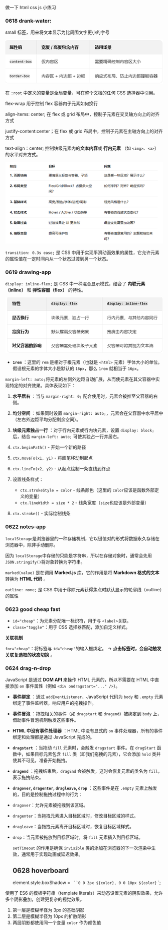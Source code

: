 做一下 html css js 小练习

### 0618 drank-water:

small 标签，用来将文本显示为比周围文字更小的字号

![1750214573940](image/readme/1750214573940.png)

在 `:root` 中定义的变量是全局变量，可在整个文档的任何 CSS 选择器中引用。

flex-wrap 用于控制 flex 容器内子元素如何换行

align-items: center; 在 flex 或 grid 布局中，控制子元素在交叉轴方向上的对齐方式

justify-content:center；在 flex 或 grid 布局中，控制子元素在主轴方向上的对齐方式

text-align：center; 控制块级元素内的**文本内容**或 **行内元素** （如 `<img>`、`<a>`）的水平对齐方式。

![1750218577014](image/readme/1750218577014.png)

`transition: 0.3s ease;` 是 CSS 中用于实现平滑动画效果的属性，它允许元素的属性值在一定时间内从一个状态过渡到另一个状态。

### 0619 drawing-app

`display: inline-flex;` 是 CSS 中一种混合显示模式，结合了 **内联元素（inline）** 和 **弹性容器（flex）** 的特性。

![1750342360633](image/readme/1750342360633.png)

- **`1rem`** ：这里的 `rem` 是相对于根元素（也就是 `<html>` 元素）字体大小的单位。假设根元素的字体大小是默认的 `16px`，那么 `1rem` 就相当于 `16px`。

`margin-left: auto;`将元素的左侧外边距自动扩展，从而使元素在其父容器中实现特定的对齐效果。具体表现如下：

1. **水平居右** ：当与 `margin-right: 0;` 配合使用时，元素会被推至父容器的右侧。
2. **均分空间** ：如果同时设置 `margin-right: auto;`，元素会在父容器中水平居中（左右外边距平均分配剩余空间）。
3. **块级元素独占一行** ：对于行内元素或行内块元素，设置 `display: block;` 后，结合 `margin-left: auto;` 可使其独占一行并居右。
4. `ctx.beginPath()` - 开始一个新的路径
5. `ctx.moveTo(x1, y1)` - 将画笔移动到起点
6. `ctx.lineTo(x2, y2)` - 从起点绘制一条直线到终点
7. 设置线条样式：

   - `ctx.strokeStyle = color` - 线条颜色（这里的 `color`应该是函数外部定义的变量）
   - `ctx.lineWidth = size * 2` - 线条宽度（`size`也应该是外部变量）

8. `ctx.stroke()` - 实际绘制线条

### 0622 notes-app

`localStorage`是浏览器里的一种存储机制，它以键值对的形式将数据永久存储在浏览器中，除非手动删除。

因为 `localStorage`中存储的只能是字符串，所以在存储对象时，通常会先用 `JSON.stringify()`将对象转换为字符串。

`marked(value)` 是在调用 **Marked.js** 库，它的作用是将 **Markdown 格式的文本**转换为 **HTML 代码** 。

`outline: none;` 是 CSS 中用于移除元素获得焦点时默认显示的轮廓线（outline）的属性

### 0623 good cheap fast

- `id="cheap"`：为元素分配唯一标识符，用于与 `<label>`关联。
- `class="toggle"`：用于 CSS 选择器匹配，添加自定义样式。

**关联机制**

`for="cheap"`：将标签与 `id="cheap"`的输入框绑定。
→ **点击标签时，会自动触发关联复选框的状态切换** 。

### 0624 drag-n-drop

JavaScript 是通过 **DOM API** 来操作 HTML 元素的，所以不需要在 HTML 中直接添加 `on` 事件属性（例如 `<div ondragstart="..." />`）。

- **事件绑定** ：通过 `addEventListener`，JavaScript 代码为 `body` 和 `.empty` 元素绑定了事件监听器，响应用户的拖拽操作。
- **事件冒泡** ：拖拽相关的事件（如 `dragstart` 和 `dragend`）被绑定到 `body` 上，借助事件冒泡机制触发这些事件。
- **HTML 中没有事件处理器** ：HTML 中没有显式的 `on` 事件处理器，所有的事件绑定和处理都是通过 JavaScript 完成的。
- **`dragstart`** ：当拖动 `fill` 元素时，会触发 `dragstart` 事件。在 `dragStart` 函数中，如果目标元素包含 `fill` 类（即我们拖拽的元素），它会添加 `hold` 类并使其不可见，准备开始拖拽。
- **`dragend`** ：拖拽结束后，`dragEnd` 会被触发，这时会恢复元素的类名为 `fill`，表示拖拽结束。
- **`dragover`, `dragenter`, `dragleave`, `drop`** ：这些事件是在 `.empty` 元素上触发的，目的是控制拖拽过程中的行为：
- `dragover`：允许元素被拖拽到该区域。
- `dragenter`：当拖拽元素进入目标区域时，修改目标区域的样式。
- `dragleave`：当拖拽元素离开目标区域时，恢复目标区域样式。
- `drop`：当元素被拖放到目标区域时，将 `fill` 元素插入到目标区域。

  `setTimeout` 的作用是确保 `invisible` 类的添加在浏览器的下一次渲染中生效，通常用于实现动画或延迟效果。

  ## 0628 hoverboard

  element.style.boxShadow = ` ``0 0 3px ${color}, 0 0 10px ${color}` `;

使用了 ES6 的模板字符串（template literals）来动态设置元素的阴影效果，允许多个阴影叠加，创建更复杂的视觉效果。

1. 第一层是模糊半径为 3px 的基础阴影
2. 第二层是模糊半径为 10px 的扩散阴影
3. 两层阴影都使用同一个变量 `color` 作为颜色值
